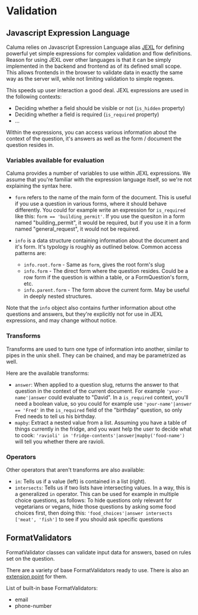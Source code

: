 # Validation

## Javascript Expression Language

Caluma relies on Javascript Expression Language alias
[JEXL](https://github.com/TomFrost/Jexl) for defining powerful yet simple
expressions for complex validation and flow definitions.  Reason for
using JEXL over other languages is that it can be simply implemented
in the backend and frontend as of its defined small scope. This allows
frontends in the browser to validate data in exactly the same way as
the server will, while not limiting validation to simple regexes.

This speeds up user interaction a good deal. JEXL expressions are used in
the following contexts:

* Deciding whether a field should be visible or not (`is_hidden` property)
* Deciding whether a field is required (`is_required` property)
* ...

Within the expressions, you can access various information about the context
of the question, it's answers as well as the form / document the question
resides in.

### Variables available for evaluation

Caluma provides a number of variables to use within JEXL expressions. We assume
that you're familiar with the expression language itself, so we're not
explaining the syntax here.

* `form` refers to the name of the main form of the document. This is useful if
  you use a question in various forms, where it should behave differently. You
  could for example write an expression for `is_required` like this:
  `form == 'building_permit'`. If you use the quesiton in a form named
  "building_permit", it would be required, but if you use it in a form named
  "general_request", it would not be required.

* `info` is a data structure containing information about the document and it's
  form. It's typology is roughly as outlined below. Common access patterns are:

  - `info.root.form` - Same as `form`, gives the root form's slug
  - `info.form` - The direct form where the question resides. Could be a row
    form if the question is within a table, or a FormQuestion's form, etc.
  - `info.parent.form` - The form above the current form. May be useful in
    deeply nested structures.

Note that the `info` object also contains further information about othe
questions and answers, but they're explicitly not for use in JEXL expressions,
and may change without notice.

### Transforms

Transforms are used to turn one type of information into another, similar to
pipes in the unix shell. They can be chained, and may be parametrized as well.

Here are the available transforms:

* `answer`: When applied to a question slug, returns the answer to that question
  in the context of the current document. For example `'your-name'|answer` could
  evaluate to "David". In a `is_required` context, you'll need a boolean value,
  so you could for example use `'your-name'|answer == 'Fred'` in the `is_required`
  field of the "birthday" question, so only Fred needs to tell us his birthday.
* `mapby`: Extract a nested value from a list. Assuming you have a table of
  things currently in the fridge, and you want help the user to decide what to cook:
  `'ravioli' in 'fridge-contents'|answer|mapby('food-name')` will tell you whether
  there are ravioli.

### Operators

Other operators that aren't transforms are also available:

* `in`: Tells us if a value (left) is contained in a list (right).
* `intersects`: Tells us if two lists have intersecting values.
  In a way, this is a generalized `in` operator. This can be used
  for example in multiple choice questions, as follows:
  To hide questions only relevant for vegetarians or vegans, hide those
  questions by asking some food choices first, then doing this:
  `'food_choices'|answer intersects ['meat', 'fish']` to see if you should
  ask specific questions

## FormatValidators

FormatValidator classes can validate input data for answers, based on rules set on the question.

There are a variety of base FormatValidators ready to use. There is also an [extension
point](extending.md#formatvalidator-classes) for them.

List of built-in base FormatValidators:

* email
* phone-number
